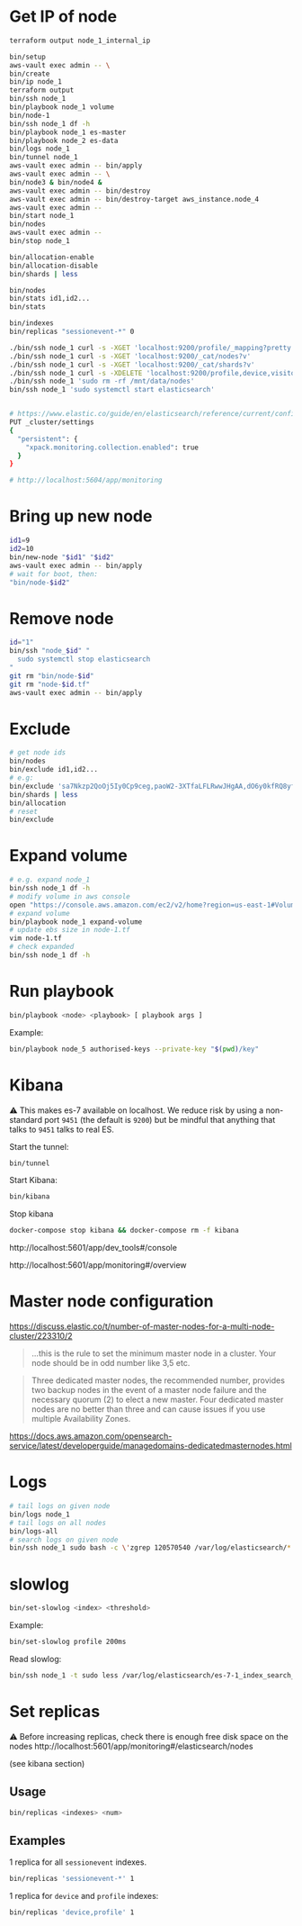 # Get IP of node
```bash
terraform output node_1_internal_ip
```

```bash
bin/setup
aws-vault exec admin -- \
bin/create
bin/ip node_1
terraform output
bin/ssh node_1
bin/playbook node_1 volume
bin/node-1
bin/ssh node_1 df -h
bin/playbook node_1 es-master
bin/playbook node_2 es-data
bin/logs node_1
bin/tunnel node_1
aws-vault exec admin -- bin/apply
aws-vault exec admin -- \
bin/node3 & bin/node4 &
aws-vault exec admin -- bin/destroy
aws-vault exec admin -- bin/destroy-target aws_instance.node_4
aws-vault exec admin --
bin/start node_1
bin/nodes
aws-vault exec admin --
bin/stop node_1

bin/allocation-enable
bin/allocation-disable
bin/shards | less

bin/nodes
bin/stats id1,id2...
bin/stats

bin/indexes
bin/replicas "sessionevent-*" 0

./bin/ssh node_1 curl -s -XGET 'localhost:9200/profile/_mapping?pretty' | less
./bin/ssh node_1 curl -s -XGET 'localhost:9200/_cat/nodes?v'
./bin/ssh node_1 curl -s -XGET 'localhost:9200/_cat/shards?v'
./bin/ssh node_1 curl -s -XDELETE 'localhost:9200/profile,device,visitor,anon-*,session-*,sessionevent-*,event-*,chatmessage-*?pretty'
./bin/ssh node_1 'sudo rm -rf /mnt/data/nodes'
bin/ssh node_1 'sudo systemctl start elasticsearch'


# https://www.elastic.co/guide/en/elasticsearch/reference/current/configuring-metricbeat.html
PUT _cluster/settings
{
  "persistent": {
    "xpack.monitoring.collection.enabled": true
  }
}

# http://localhost:5604/app/monitoring
```

# Bring up new node
```bash
id1=9
id2=10
bin/new-node "$id1" "$id2"
aws-vault exec admin -- bin/apply
# wait for boot, then:
"bin/node-$id2"
```

# Remove node
```bash
id="1"
bin/ssh "node_$id" "
  sudo systemctl stop elasticsearch
"
git rm "bin/node-$id"
git rm "node-$id.tf"
aws-vault exec admin -- bin/apply
```

# Exclude
```bash
# get node ids
bin/nodes
bin/exclude id1,id2...
# e.g:
bin/exclude 'sa7Nkzp2QoOj5Iy0Cp9ceg,paoW2-3XTfaLFLRwwJHgAA,dO6y0kfRQ8yf1O7VL-kl2A,ReldjZqNSVCibY3MEXYVkA,BxI0ghsdRqSK3BbGie9pkA'
bin/shards | less
bin/allocation
# reset
bin/exclude
```

# Expand volume
```bash
# e.g. expand node_1
bin/ssh node_1 df -h
# modify volume in aws console
open "https://console.aws.amazon.com/ec2/v2/home?region=us-east-1#Volumes:search=es-7"
# expand volume
bin/playbook node_1 expand-volume
# update ebs size in node-1.tf
vim node-1.tf
# check expanded
bin/ssh node_1 df -h
```

# Run playbook
```bash
bin/playbook <node> <playbook> [ playbook args ]
```
Example:
```bash
bin/playbook node_5 authorised-keys --private-key "$(pwd)/key"
```

# Kibana
⚠️ This makes es-7 available on localhost. We reduce risk
by using a non-standard port `9451` (the default is `9200`) but
be mindful that anything that talks to `9451` talks to real ES.

Start the tunnel:
```bash
bin/tunnel
```
Start Kibana:
```bash
bin/kibana
```
Stop kibana
```bash
docker-compose stop kibana && docker-compose rm -f kibana
```
http://localhost:5601/app/dev_tools#/console

http://localhost:5601/app/monitoring#/overview

# Master node configuration
https://discuss.elastic.co/t/number-of-master-nodes-for-a-multi-node-cluster/223310/2

> ...this is the rule to set the minimum master node in a cluster. Your node should be in odd number like 3,5 etc.

> Three dedicated master nodes, the recommended number, provides two backup nodes in the event of a master node failure and the necessary quorum (2) to elect a new master. Four dedicated master nodes are no better than three and can cause issues if you use multiple Availability Zones.

https://docs.aws.amazon.com/opensearch-service/latest/developerguide/managedomains-dedicatedmasternodes.html

# Logs
```bash
# tail logs on given node
bin/logs node_1
# tail logs on all nodes
bin/logs-all
# search logs on given node
bin/ssh node_1 sudo bash -c \'zgrep 120570540 /var/log/elasticsearch/*.log.gz\'
```

# slowlog
```bash
bin/set-slowlog <index> <threshold>
```
Example:
```bash
bin/set-slowlog profile 200ms
```
Read slowlog:
```bash
bin/ssh node_1 -t sudo less /var/log/elasticsearch/es-7-1_index_search_slowlog.log
```

# Set replicas
⚠️ Before increasing replicas, check there is enough free disk
space on the nodes http://localhost:5601/app/monitoring#/elasticsearch/nodes

(see kibana section)
## Usage
```bash
bin/replicas <indexes> <num>
```
## Examples
1 replica for all `sessionevent` indexes.
```bash
bin/replicas 'sessionevent-*' 1
```
1 replica for `device` and `profile` indexes:
```bash
bin/replicas 'device,profile' 1
```
